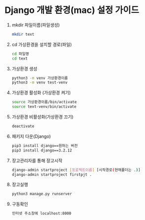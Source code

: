 # Django 개발 환경(mac) 설정 가이드


1. mkdir 파일이름(파일생성)

   ```bash
   mkdir text
   ```

2. cd 가상환경을 설치할 경로(파일)

   ```bash
   cd 파일명
   cd text
   ```

3. 가상환경 생성

   ```bash
   python3 -m venv 가상환경이름
   python3 -m venv test-venv
   ```

4. 가상환경 활성화 (가상환경 켜기)

   ```bash
   source 가상환경이름/bin/activate
   source text-venv/bin/activate
   ```

5. 가상환경 비활성화(가상환경 끄기)

   ```bash
   deactivate
   ```

6. 패키지 다운(Django)

   ```bash
   pip3 install django==원하는 버전
   pip3 install django==3.2.12
   ```

7. 장고관리자를 통해 장고시작

   ```bash
   django-admin startproject [프로젝트이름] [시작경로(현재폴더는 .)]
   django-admin startproject firstpjt .
   ```

8. 장고실행

   ```bash
   python3 manage.py runserver
   ```

9. 구동확인

   ```bash
   인터넷 주소창에 localhost:8000
   ```

